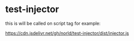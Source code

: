 # test-injector

this is will be called on script tag for example:

https://cdn.jsdelivr.net/gh/norld/test-injector/dist/injector.js